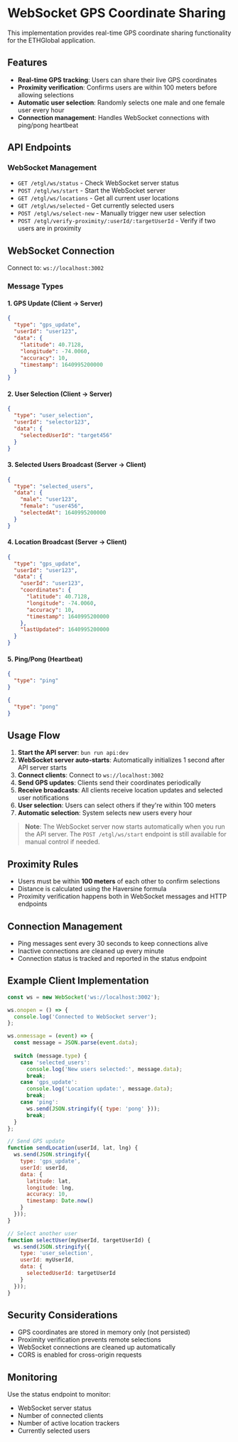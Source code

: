 # WebSocket GPS Coordinate Sharing

This implementation provides real-time GPS coordinate sharing functionality for the ETHGlobal application.

## Features

- **Real-time GPS tracking**: Users can share their live GPS coordinates
- **Proximity verification**: Confirms users are within 100 meters before allowing selections
- **Automatic user selection**: Randomly selects one male and one female user every hour
- **Connection management**: Handles WebSocket connections with ping/pong heartbeat

## API Endpoints

### WebSocket Management

- `GET /etgl/ws/status` - Check WebSocket server status
- `POST /etgl/ws/start` - Start the WebSocket server
- `GET /etgl/ws/locations` - Get all current user locations
- `GET /etgl/ws/selected` - Get currently selected users
- `POST /etgl/ws/select-new` - Manually trigger new user selection
- `POST /etgl/verify-proximity/:userId/:targetUserId` - Verify if two users are in proximity

## WebSocket Connection

Connect to: `ws://localhost:3002`

### Message Types

#### 1. GPS Update (Client → Server)
```json
{
  "type": "gps_update",
  "userId": "user123",
  "data": {
    "latitude": 40.7128,
    "longitude": -74.0060,
    "accuracy": 10,
    "timestamp": 1640995200000
  }
}
```

#### 2. User Selection (Client → Server)
```json
{
  "type": "user_selection",
  "userId": "selector123",
  "data": {
    "selectedUserId": "target456"
  }
}
```

#### 3. Selected Users Broadcast (Server → Client)
```json
{
  "type": "selected_users",
  "data": {
    "male": "user123",
    "female": "user456",
    "selectedAt": 1640995200000
  }
}
```

#### 4. Location Broadcast (Server → Client)
```json
{
  "type": "gps_update",
  "userId": "user123",
  "data": {
    "userId": "user123",
    "coordinates": {
      "latitude": 40.7128,
      "longitude": -74.0060,
      "accuracy": 10,
      "timestamp": 1640995200000
    },
    "lastUpdated": 1640995200000
  }
}
```

#### 5. Ping/Pong (Heartbeat)
```json
{
  "type": "ping"
}
```
```json
{
  "type": "pong"
}
```

## Usage Flow

1. **Start the API server**: `bun run api:dev`
2. **WebSocket server auto-starts**: Automatically initializes 1 second after API server starts
3. **Connect clients**: Connect to `ws://localhost:3002`
4. **Send GPS updates**: Clients send their coordinates periodically
5. **Receive broadcasts**: All clients receive location updates and selected user notifications
6. **User selection**: Users can select others if they're within 100 meters
7. **Automatic selection**: System selects new users every hour

> **Note**: The WebSocket server now starts automatically when you run the API server. The `POST /etgl/ws/start` endpoint is still available for manual control if needed.

## Proximity Rules

- Users must be within **100 meters** of each other to confirm selections
- Distance is calculated using the Haversine formula
- Proximity verification happens both in WebSocket messages and HTTP endpoints

## Connection Management

- Ping messages sent every 30 seconds to keep connections alive
- Inactive connections are cleaned up every minute
- Connection status is tracked and reported in the status endpoint

## Example Client Implementation

```javascript
const ws = new WebSocket('ws://localhost:3002');

ws.onopen = () => {
  console.log('Connected to WebSocket server');
};

ws.onmessage = (event) => {
  const message = JSON.parse(event.data);
  
  switch (message.type) {
    case 'selected_users':
      console.log('New users selected:', message.data);
      break;
    case 'gps_update':
      console.log('Location update:', message.data);
      break;
    case 'ping':
      ws.send(JSON.stringify({ type: 'pong' }));
      break;
  }
};

// Send GPS update
function sendLocation(userId, lat, lng) {
  ws.send(JSON.stringify({
    type: 'gps_update',
    userId: userId,
    data: {
      latitude: lat,
      longitude: lng,
      accuracy: 10,
      timestamp: Date.now()
    }
  }));
}

// Select another user
function selectUser(myUserId, targetUserId) {
  ws.send(JSON.stringify({
    type: 'user_selection',
    userId: myUserId,
    data: {
      selectedUserId: targetUserId
    }
  }));
}
```

## Security Considerations

- GPS coordinates are stored in memory only (not persisted)
- Proximity verification prevents remote selections
- WebSocket connections are cleaned up automatically
- CORS is enabled for cross-origin requests

## Monitoring

Use the status endpoint to monitor:
- WebSocket server status
- Number of connected clients
- Number of active location trackers
- Currently selected users
